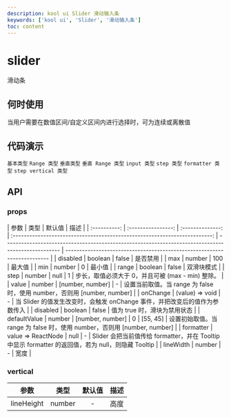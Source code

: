 ```yaml
---
description: kool ui Slider 滑动输入条
keywords: ['kool ui', 'Slider', '滑动输入条']
toc: content
---
```


# slider

滑动条

## 何时使用

当用户需要在数值区间/自定义区间内进行选择时，可为连续或离散值

## 代码演示

<code src="./demo/BasicSlider.tsx">基本类型</code>
<code src="./demo/SilderRange.tsx">Range 类型</code>
<code src="./demo/BasicSliderVertical.tsx">垂直类型</code>
<code src="./demo/SliderRangeVertical.tsx">垂直 Range 类型</code>
<code src="./demo/InputSlider.tsx">input 类型</code>
<code src="./demo/StepSlider.tsx">step 类型</code>
<code src="./demo/FormatterSlider.tsx">formatter 类型</code>
<code src="./demo/StepVerticalSlider.tsx">step vertical 类型</code>

## API

### props

|     参数     |        类型        |      默认值      |                                    描述                                    |
| :----------: | :----------------: | :--------------: | :------------------------------------------------------------------------: | -------------------------------------------------------------------------------------------------- | ------------------------------------------------------------------------ |
|   disabled   |      boolean       |      false       |                                  是否禁用                                  |
|     max      |       number       |       100        |                                   最大值                                   |
|     min      |       number       |        0         |                                   最小值                                   |
|    range     |      boolean       |      false       |                                 双滑块模式                                 |
|     step     |       number       |       null       |                                     1                                      | 步长，取值必须大于 0，并且可被 (max - min) 整除。                                                  |
|    value     |       number       | [number, number] |                                     -                                      | 设置当前取值。当 range 为 false 时，使用 number，否则用 [number, number]                           |
|   onChange   |  (value) => void   |        -         | 当 Slider 的值发生改变时，会触发 onChange 事件，并把改变后的值作为参数传入 |
|   disabled   |      boolean       |      false       |                        值为 true 时，滑块为禁用状态                        |
| defaultValue |       number       | [number, number] |                                     0                                      | [55, 45]                                                                                           | 设置初始取值。当 range 为 false 时，使用 number，否则用 [number, number] |
|  formatter   | value => ReactNode |       null       |                                     -                                      | Slider 会把当前值传给 formatter，并在 Tooltip 中显示 formatter 的返回值，若为 null，则隐藏 Tooltip |
|  lineWidth   |       number       |        -         |                                    宽度                                    |

### vertical

|    参数    |  类型  | 默认值 | 描述 |
| :--------: | :----: | :----: | :--: |
| lineHeight | number |   -    | 高度 |
